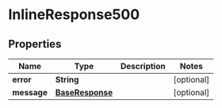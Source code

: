 
# InlineResponse500

## Properties
Name | Type | Description | Notes
------------ | ------------- | ------------- | -------------
**error** | **String** |  |  [optional]
**message** | [**BaseResponse**](BaseResponse.md) |  |  [optional]



